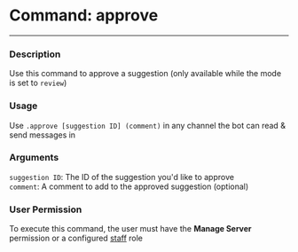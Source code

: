 # Command: approve
---
### Description
Use this command to approve a suggestion (only available while the mode is set to `review`)

### Usage
Use `.approve [suggestion ID] (comment)` in any channel the bot can read & send messages in

### Arguments
`suggestion ID`: The ID of the suggestion you'd like to approve\
`comment`: A comment to add to the approved suggestion (optional) 

### User Permission
To execute this command, the user must have the **Manage Server** permission or a configured [staff](/config/staffroles.md) role
